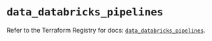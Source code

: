 # `data_databricks_pipelines`

Refer to the Terraform Registry for docs: [`data_databricks_pipelines`](https://registry.terraform.io/providers/databricks/databricks/1.66.0/docs/data-sources/pipelines).
